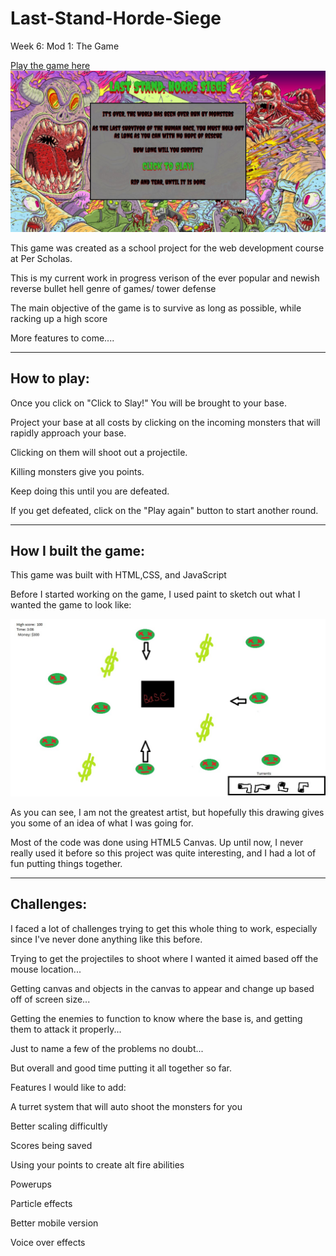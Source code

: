 # Last-Stand-Horde-Siege
<p>Week 6: Mod 1: The Game</p>
<a href="https://arnaldopires.com/Last-Stand-Horde-Siege/">Play the game here</a>
<img src="images/lastStandHordeSeige.JPG"/>
<p>This game was created as a school project for the web development course at Per Scholas.</p>
<p>This is my current work in progress verison of the ever popular and newish reverse bullet hell genre of games/ tower defense</p>
<p>The main objective of the game is to survive as long as possible, while racking up a high score</p>
<p>More features to come....</p>
<hr>
<h2>How to play:</h2>
<p>Once you click on "Click to Slay!" You will be brought to your base.</p>
<p>Project your base at all costs by clicking on the incoming monsters that will rapidly approach your base.</p>
<p>Clicking on them will shoot out a projectile.</p>
<p>Killing monsters give you points.</p>
<p>Keep doing this until you are defeated.</p>
<p>If you get defeated, click on the "Play again" button to start another round.</p>
<hr>
<h2>How I built the game:</h2>
<p>This game was built with HTML,CSS, and JavaScript</p>
<p>Before I started working on the game, I used paint to sketch out what I wanted the game to look like:</p>
<img src="images/lastStandHordeSiegeConceptImage.jpg">
<p>As you can see, I am not the greatest artist, but hopefully this drawing gives you some of an idea of what I was going for.</p>
<p>Most of the code was done using HTML5 Canvas. Up until now, I never really used it before so this project was quite interesting, and I had a lot of fun putting things together.</p>
<hr>
<h2>Challenges:</h2>
<p>I faced a lot of challenges trying to get this whole thing to work, especially since I've never done anything like this before.</p>
<p>Trying to get the projectiles to shoot where I wanted it aimed based off the mouse location...</p>
<p>Getting canvas and objects in the canvas to appear and change up based off of screen size...</p>
<p>Getting the enemies to function to know where the base is, and getting them to attack it properly...</p>
<p>Just to name a few of the problems no doubt...</p>
<p>But overall and good time putting it all together so far.</p>
<h>Features I would like to add:</h>
<p>A turret system that will auto shoot the monsters for you</p>
<p>Better scaling difficultly</p>
<p>Scores being saved</p>
<p>Using your points to create alt fire abilities</p>
<p>Powerups</p>
<p>Particle effects</p>
<p>Better mobile version</p>
<p>Voice over effects</p
